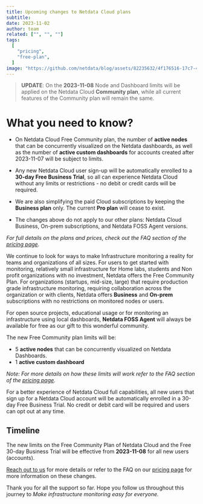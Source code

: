 ```yaml
---
title: Upcoming changes to Netdata Cloud plans
subtitle: 
date: 2023-11-02
author: team
related: ["", "", ""]
tags: 
  [
    "pricing",
    "free-plan",
  ]
image: "https://github.com/netdata/blog/assets/82235632/4f176516-17c7-42a5-9cab-51fad7184cdc"
---
```

> **UPDATE**: On the **2023-11-08** Node and Dashboard limits will be applied on the Netdata Cloud **Community plan**, while all current features of the Community plan will remain the same.



# What you need to know?

* On Netdata Cloud Free Community plan, the number of **active nodes** that can be concurrently visualized on the Netdata dashboards, as well as the number of **active custom dashboards** for accounts created after 2023-11-07 will be subject to limits. 

* Any new Netdata Cloud user sign-up will be automatically enrolled to a **30-day Free Business Trial**, so all can experience Netdata Cloud without any limits or restrictions - no debit or credit cards will be required.

* We are also simplifying the paid Cloud subscriptions by keeping  the **Business plan** only. The current **Pro plan** will cease to exist.

* The changes above do not apply to our other plans: Netdata Cloud Business, On-prem subscriptions, and Netdata FOSS Agent versions.

_For full details on the plans and prices, check out the FAQ section of the [pricing page](https://www.netdata.cloud/pricing/#pricing-faq)._


We continue to look for ways to make Infrastructure monitoring a reality for teams and organizations of all sizes. For users to get started with monitoring, relatively small infrastructure for Home labs, students and Non profit organizations with no investment, Netdata offers the Free Community Plan. For organizations (startups, mid-size, large) that require production grade infrastructure monitoring, requiring collaboration across the organization or with clients, Netdata offers **Business** and **On-prem** subscriptions with no restrictions on monitored nodes or users. 

For open source projects, educational usage or for monitoring an infrastructure using local dashboards, **Netdata FOSS Agent** will always be available for free as our gift to this wonderful community.

The new Free Community plan limits will be:
* 5 **active nodes** that can be concurrently visualized on Netdata Dashboards. 
* 1 **active custom dashboard**

_Note: For more details on how these limits will work refer to the FAQ section of the [pricing page](https://www.netdata.cloud/pricing/#pricing-faq)._

For a better experience of Netdata Cloud full capabilities, all new users that sign up for a Netdata Cloud account will be automatically enrolled in a 30-day Free Business Trial. No credit or debit card will be required and users can opt out at any time.

## Timeline

The new limits on the Free Community Plan of Netdata Cloud and the Free 30-day Business Trial will be effective from **2023-11-08** for all new users (accounts). 

[Reach out to us](https://www.netdata.cloud/contact-us/?subject=plan-changes) for more details or refer to the FAQ on our [pricing page](https://www.netdata.cloud/pricing/#pricing-faq) for more information on these changes.

Thank you for all the support so far. Hope you follow us throughout this journey to _Make infrastructure monitoring easy for everyone._
